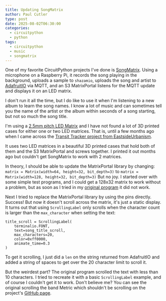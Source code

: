 ```yaml
---
title: Updating SongMatrix
author: Paul Cutler
type: post
date: 2025-08-02T06:30:00
categories:
  - circuitpython
  - python
tags:
  - circuitpython
  - music
  - songmatrix
---
```


One of my favorite CircuitPython projects I've done is [SongMatrix](https://www.paulcutler.org/project/songmatrix/).  Using a microphone on a Raspberry Pi, it records the song playing in the background, uploads a sample to `shazamio`, uploads the song and artist to [AdafruitIO](https://io.adafruit.com) via MQTT, and an S3 MatrixPortal listens for the MQTT update and displays it on an LED matrix.

I don't run it all the time, but I do like to use it when I'm listening to a new album to learn the song names.  I know a lot of music and can sometimes tell you the name of the artist or the album within seconds of a song starting, but not so much the song title.

I'm using a [2.5mm pitch LED Matrix](https://www.adafruit.com/product/5036) and I have not found a lot of 3D printed cases for either one or two LED matrices. That is, until a few months ago when I came across the [Transit Tracker project from EastsideUrbanism](https://transit-tracker.eastsideurbanism.org).

It uses two LED matrices in a beautiful 3D printed cases that hold both of them and the S3 MatrixPortal and screws together.  I printed it out months ago but couldn't get SongMatrix to work with 2 matrices.

In theory, I should be able to update the MatrixPortal library by changing:
`matrix = Matrix(width=64, height=32, bit_depth=3)` to `matrix = Matrix(width=128, height=32, bit_depth=3)`
But no joy.  I started over with some simple test programs, and I could get a 128x32 matrix to work without a problem, but as soon as I tried in my [original program](https://github.com/prcutler/songmatrix/blob/main/circuitpython/songmatrix-64x32.py) it did not work.

Next I tried to replace the MatrixPortal library by using the pins directly.  Success! But now it doesn't scroll across the matrix, it's just a static display.  It turns out that using `ScrollingLabel` only scrolls when the character count is larger than the `max_character` when setting the text:

```
title_scroll = ScrollingLabel(
    terminalio.FONT,
    text=song_title_scroll,
    max_characters=20,
    color=0xff0000,
    animate_time=0.3
)
```

To get it scrolling, I just did a `len` on the string returned from AdafruitIO and added a string of spaces to get over the 20 character limit to scroll it.

But the weirdest part?  The original program scrolled the text with less than 10 characters.  I tried to recreate it with a basic `ScrollingLabel` example, and of course I couldn't get it to work.  Don't believe me?  You can see the original scrolling the band Metric which shouldn't be scrolling on the project's [GitHub page](https://github.com/prcutler/songmatrix/).
